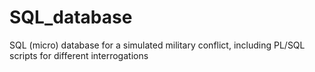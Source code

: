 # SQL_database
SQL (micro) database for a simulated military conflict, including PL/SQL scripts for different interrogations
